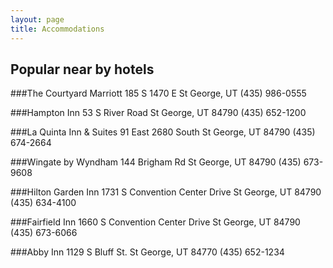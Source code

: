 ```yaml
---
layout: page
title: Accommodations
---
```


## Popular near by hotels

###The Courtyard Marriott 
185 S 1470 E
St George, UT
(435) 986-0555

###Hampton Inn
53 S River Road
St George, UT 84790
(435) 652-1200

###La Quinta Inn & Suites 
91 East 2680 South
St George, UT 84790
(435) 674-2664
 
###Wingate by Wyndham 
144 Brigham Rd
St George, UT 84790
(435) 673-9608
 
###Hilton Garden Inn 
1731 S Convention Center Drive
St George, UT 84790
(435) 634-4100
 
###Fairfield Inn
1660 S Convention Center Drive
St George, UT 84790
(435) 673-6066

###Abby Inn
1129 S Bluff St.
St George, UT 84770
(435) 652-1234
 
